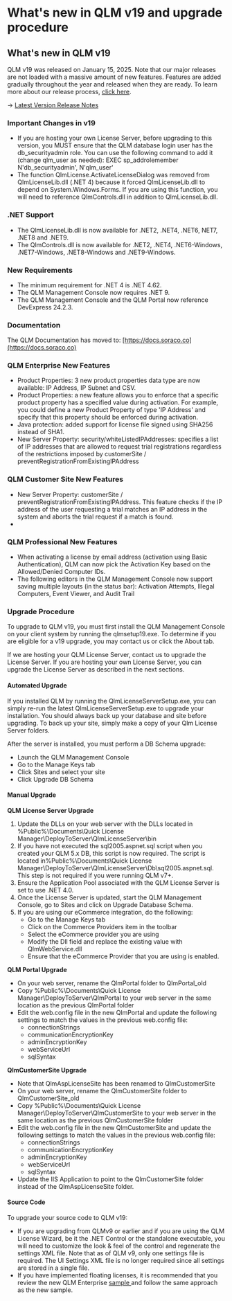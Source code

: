 # What's new in QLM v19 and upgrade procedure

## What's new in QLM v19

QLM v19 was released on January 15, 2025. Note that our major releases are not loaded with a massive amount of new features. Features are added gradually throughout the year and released when they are ready. To learn more about our release process, [click here](https://docs.soraco.co/docs/blog/iterative-releases).

-> [Latest Version Release Notes](https://soraco.co/products/qlm/ReleaseNotes.html)

### Important Changes in v19 <a href="#h_01h95qq4d75t05j62drs5q0gz6" id="h_01h95qq4d75t05j62drs5q0gz6"></a>

* If you are hosting your own License Server, before upgrading to this version, you MUST ensure that the QLM database login user has the db\_securityadmin role. You can use the following command to add it (change qlm\_user as needed): EXEC sp\_addrolemember N'db\_securityadmin', N'qlm\_user'
* The function QlmLicense.ActivateLicenseDialog was removed from QlmLicenseLib.dll (.NET 4) because it forced QlmLicenseLib.dll to depend on System.Windows.Forms. If you are using this function, you will need to reference QlmControls.dll in addition to QlmLicenseLib.dll.

### .NET Support

* The QlmLicenseLib.dll is now available for .NET2, .NET4, .NET6, NET7, .NET8 and .NET9.
* The QlmControls.dll is now available for .NET2, .NET4, .NET6-Windows, .NET7-Windows, .NET8-Windows and .NET9-Windows.

### New Requirements

* The minimum requirement for .NET 4 is .NET 4.62.
* The QLM Management Console now requires .NET 9.
* The QLM Management Console and the QLM Portal now reference DevExpress 24.2.3.

### Documentation

The QLM Documentation has moved to: [https://docs.soraco.co](https://docs.soraco.co)

### QLM Enterprise New Features

* Product Properties: 3 new product properties data type are now available: IP Address, IP Subnet and CSV.
* Product Properties: a new feature allows you to enforce that a specific product property has a specified value during activation. For example, you could define a new Product Property of type 'IP Address' and specify that this property should be enforced during activation.
* Java protection: added support for license file signed using SHA256 instead of SHA1.
* New Server Property: security/whiteListedIPAddresses: specifies a list of IP addresses that are allowed to request trial registrations regardless of the restrictions imposed by customerSite / preventRegistrationFromExistingIPAddress

### QLM Customer Site New Features

* New Server Property: customerSite / preventRegistrationFromExistingIPAddress. This feature checks if the IP address of the user requesting a trial matches an IP address in the system and aborts the trial request if a match is found.
*

### QLM Professional New Features

* When activating a license by email address (activation using Basic Authentication), QLM can now pick the Activation Key based on the Allowed/Denied Computer IDs.
* The following editors in the QLM Management Console now support saving multiple layouts (in the status bar): Activation Attempts, Illegal Computers, Event Viewer, and Audit Trail



### Upgrade Procedure

To upgrade to QLM v19, you must first install the QLM Management Console on your client system by running the qlmsetup19.exe. To determine if you are eligible for a v19 upgrade, you may contact us or click the About tab.

If we are hosting your QLM License Server, contact us to upgrade the License Server. If you are hosting your own License Server, you can upgrade the License Server as described in the next sections.

#### Automated Upgrade

If you installed QLM by running the QlmLicenseServerSetup.exe, you can simply re-run the latest QlmLicenseServerSetup.exe to upgrade your installation. You should always back up your database and site before upgrading. To back up your site, simply make a copy of your Qlm License Server folders.

After the server is installed, you must perform a DB Schema upgrade:

* Launch the QLM Management Console
* Go to the Manage Keys tab
* Click Sites and select your site
* Click Upgrade DB Schema

#### Manual Upgrade

**QLM License Server Upgrade**

1. Update the DLLs on your web server with the DLLs located in %Public%\Documents\Quick License Manager\DeployToServer\QlmLicenseServer\bin
2. If you have not executed the sql2005.aspnet.sql script when you created your QLM 5.x DB, this script is now required. The script is located in%Public%\Documents\Quick License Manager\DeployToServer\QlmLicenseServer\Db\sql2005.aspnet.sql. This step is not required if you were running QLM v7+.
3. Ensure the Application Pool associated with the QLM License Server is set to use .NET 4.0.
4. Once the License Server is updated, start the QLM Management Console, go to Sites and click on Upgrade Database Schema.
5. If you are using our eCommerce integration, do the following:
   * Go to the Manage Keys tab
   * Click on the Commerce Providers item in the toolbar
   * Select the eCommerce provider you are using
   * Modify the Dll field and replace the existing value with QlmWebService.dll
   * Ensure that the eCommerce Provider that you are using is enabled.

**QLM Portal Upgrade**

* On your web server, rename the QlmPortal folder to QlmPortal\_old
* Copy %Public%\Documents\Quick License Manager\DeployToServer\QlmPortal to your web server in the same location as the previous QlmPortal folder
* Edit the web.config file in the new QlmPortal and update the following settings to match the values in the previous web.config file:
  * connectionStrings
  * communicationEncryptionKey
  * adminEncryptionKey
  * webServiceUrl
  * sqlSyntax

**QlmCustomerSite Upgrade**

* Note that QlmAspLicenseSite has been renamed to QlmCustomerSite
* On your web server, rename the QlmCustomerSite folder to QlmCustomerSite\_old
* Copy %Public%\Documents\Quick License Manager\DeployToServer\QlmCustomerSite to your web server in the same location as the previous QlmCustomerSite folder
* Edit the web.config file in the new QlmCustomerSite and update the following settings to match the values in the previous web.config file:
  * connectionStrings
  * communicationEncryptionKey
  * adminEncryptionKey
  * webServiceUrl
  * sqlSyntax
* Update the IIS Application to point to the QlmCustomerSite folder instead of the QlmAspLicenseSite folder.

#### Source Code

To upgrade your source code to QLM v19:

* If you are upgrading from QLMv9 or earlier and if you are using the QLM License Wizard, be it the .NET Control or the standalone executable, you will need to customize the look & feel of the control and regenerate the settings XML file. Note that as of QLM v9, only one settings file is required. The UI Settings XML file is no longer required since all settings are stored in a single file.
* If you have implemented floating licenses, it is recommended that you review the new QLM Enterprise [sample ](https://docs.soraco.co/docs/step-by-step-guides/how-to-support-floating-and-node-locked-licences-in-the-same-app)and follow the same approach as the new sample.
